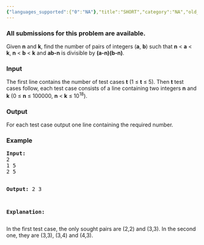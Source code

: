 ```yaml
---
{"languages_supported":{"0":"NA"},"title":"SHORT","category":"NA","old_version":true,"problem_code":"SHORT","tags":{"0":"NA"},"layout":"problem"}
---
```


<h3> All submissions for this problem are available. </h3><p>Given <b>n</b> and <b>k</b>, find the number of pairs of integers (<b>a</b>, <b>b</b>) such that <b>n</b> &lt; <b>a</b> &lt; <b>k</b>, <b>n</b> &lt; <b>b</b> &lt; <b>k</b> and <b>ab-n</b> is divisible by <b>(a-n)(b-n)</b>.</p>
<h3>Input</h3>
<p>The first line contains the number of test cases <b>t</b> (1 ≤ <b>t</b> ≤ 5). Then <b>t</b> test cases follow, each test case consists of a line containing two integers <b>n</b> and <b>k</b> (0 ≤ <b>n</b> ≤ 100000, <b>n</b> &lt; <b>k</b> ≤ 10<sup>18</sup>).</p>
<h3>Output</h3>
<p>For each test case output one line containing the required number.</p>
<h3>Example</h3>
<pre><b>Input:</b>
2
1 5
2 5

<b>Output:</b>
2
3

<b>Explanation:</b>
</pre>
<p>In the first test case, the only sought pairs are (2,2) and (3,3). In the second one, they are (3,3), (3,4) and (4,3).</p>    